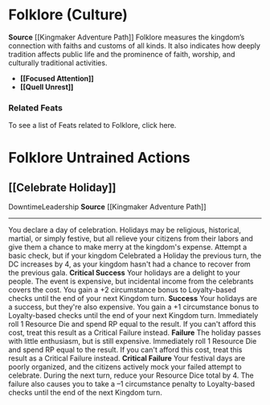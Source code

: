 ﻿---
ability: null
ability_boost: null
id: '24'
name: Folklore
rarity: Common
skill:
- Folklore
source: '[[DATABASE/source/Kingmaker Adventure Path|Kingmaker Adventure Path]]'
trait: null
type: Skill

---
# Folklore (Culture)

**Source** [[Kingmaker Adventure Path]]
Folklore measures the kingdom’s connection with faiths and customs of all kinds. It also indicates how deeply tradition affects public life and the prominence of faith, worship, and culturally traditional activities.

* **[[Focused Attention]]**
* **[[Quell Unrest]]**

### Related Feats

To see a list of Feats related to Folklore, click here.

# Folklore Untrained Actions

## [[Celebrate Holiday]]

<span class="item-trait">Downtime</span><span class="item-trait">Leadership</span>
**Source** [[Kingmaker Adventure Path]]

---
You declare a day of celebration. Holidays may be religious, historical, martial, or simply festive, but all relieve your citizens from their labors and give them a chance to make merry at the kingdom's expense. Attempt a basic check, but if your kingdom Celebrated a Holiday the previous turn, the DC increases by 4, as your kingdom hasn't had a chance to recover from the previous gala.
**Critical Success** Your holidays are a delight to your people. The event is expensive, but incidental income from the celebrants covers the cost. You gain a +2 circumstance bonus to Loyalty-based checks until the end of your next Kingdom turn.
**Success** Your holidays are a success, but they're also expensive. You gain a +1 circumstance bonus to Loyalty-based checks until the end of your next Kingdom turn. Immediately roll 1 Resource Die and spend RP equal to the result. If you can't afford this cost, treat this result as a Critical Failure instead.
**Failure** The holiday passes with little enthusiasm, but is still expensive. Immediately roll 1 Resource Die and spend RP equal to the result. If you can't afford this cost, treat this result as a Critical Failure instead.
**Critical Failure** Your festival days are poorly organized, and the citizens actively mock your failed attempt to celebrate. During the next turn, reduce your Resource Dice total by 4. The failure also causes you to take a –1 circumstance penalty to Loyalty-based checks until the end of the next Kingdom turn.